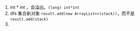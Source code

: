 1. int * int ，会溢出。`(long) int*int`
2. dfs 集合新对象 `result.add(new ArrayList<>(stack))`，而不是`result.add(stack)`
3. 